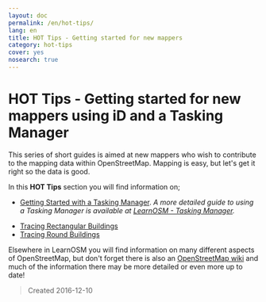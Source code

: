 ```yaml
---
layout: doc
permalink: /en/hot-tips/
lang: en
title: HOT Tips - Getting started for new mappers
category: hot-tips
cover: yes
nosearch: true
---
```


HOT Tips - Getting started for new mappers using iD and a Tasking Manager
================

This series of short guides is aimed at new mappers who wish to contribute to the mapping data within OpenStreetMap. Mapping is easy,  but let's get it right so the data is good.  

In this **HOT Tips** section you will find information on;  

- [Getting Started with a Tasking Manager](/en/hot-tips/getting-started/). *A more detailed guide to using a Tasking Manager is available at [LearnOSM - Tasking Manager](/en/coordination//tasking-manager/).*  
<!-- - [Zooming to the details](/en/hot-tips/zoom/) which gives a few notes of guidance on what scale to inspect an area at, and what scale to zoom to when tracing.  -->
- [Tracing Rectangular Buildings](/en/hot-tips/tracing-rectangular-buildings/)  
- [Tracing Round Buildings](/en/hot-tips/tracing-round-buildings/)  
<!--  - [Finding & identifying Buildings](/en/hot-tips/finding-buildings/) -->

Elsewhere in LearnOSM you will find information on many different aspects of OpenStreetMap, but don't forget there is also an [OpenStreetMap wiki](https://wiki.openstreetmap.org/wiki/Main_Page) and much of the information there may be more detailed or even more up to date!  

<!--You've read a few things and you know you want to map - if you haven't then check out  
<https://hotosm.org/>,   
<http://www.missingmaps.org/> or countless other sites that illustrate how much the aid agencies need mapping data. 

You can find more detailed information elsewhere in LearnOSM, but as a quick start;  

1.  Get an account from <http://www.openstreetmap.org> and keep a note of your username and password,  
2.  Go to <http://tasks.hotosm.org/> or any other Tasking Manager you've been sent to - login with your details from OpenStreetMap & authorise your account.  
3.  Find a project to work on & read the information under the **Description** and **Instructions** tab. If you need it, more info in [LearnOSM on Tasking Manager](/en/coordination/tasking-manager/)  
4.  You map and someone checks your work - okay let's make it easy for them (we call them a validator) - they're also a volunteer and they're there to help you become a great mapper.  
5.  We need you to do more mapping!  Learn from your mistakes (we all make them). Keep coming back to us - map a bit and read a bit more, then map a bit. It takes time, practice and patience to become a great mapper. If you get feedback it's because we want you to map more and are trying to help you to help us. There are mappers from around the world volunteering for or with [The Humanitarian OpenStreetMap Team](https://hotosm.org/) (HOT) and there are many languages used - sometimes the message is short because translation is difficult!   

Now a few tips just to make sure everyone gets what they need. Checkout the following chapters in this section. Feel free to read more in LearnOSM or elsewhere, but really, read a bit, map a bit, then read a bit - you learn as you map.  

If you follow the guidance in this chapter, you should be able to complete your first square within a simple Tasking Manager Task & it will provide you with a basic foundation on which to build your knowledge. Guidance is given on; how to correctly map buildings, checking that your mapping has been 'tagged', mapping a round building, and many other subjects.-->

> Created 2016-12-10  
